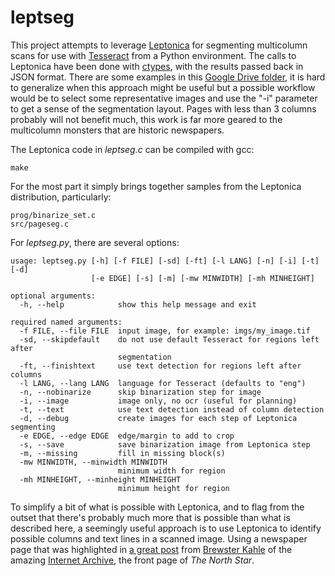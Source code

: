 leptseg
=======

This project attempts to leverage [Leptonica](https://github.com/DanBloomberg/leptonica)
for segmenting multicolumn scans for use with [Tesseract](https://github.com/tesseract-ocr/tesseract)
from a Python environment. The calls to Leptonica have been done
with [ctypes](https://docs.python.org/3/library/ctypes.html), with the
results passed back in JSON format. There are some examples in this
[Google Drive folder](https://drive.google.com/drive/folders/1-471-cpDftxVYjX9bs6lFg1RGiInVh2h?usp=sharing),
it is hard to generalize when this approach might be useful but 
a possible workflow would be to select some representative images and use the "-i"
parameter to get a sense of the segmentation layout. Pages with less
than 3 columns probably will not benefit much, this work is far more geared to
the multicolumn monsters that are historic newspapers.

The Leptonica code in _leptseg.c_ can be compiled with gcc:

```
make
```

For the most part it simply brings together samples from the Leptonica
distribution, particularly:

```
prog/binarize_set.c
src/pageseg.c
```
 
For _leptseg.py_, there are several options:

```
usage: leptseg.py [-h] [-f FILE] [-sd] [-ft] [-l LANG] [-n] [-i] [-t] [-d]
                  [-e EDGE] [-s] [-m] [-mw MINWIDTH] [-mh MINHEIGHT]

optional arguments:
  -h, --help            show this help message and exit

required named arguments:
  -f FILE, --file FILE  input image, for example: imgs/my_image.tif
  -sd, --skipdefault    do not use default Tesseract for regions left after
                        segmentation
  -ft, --finishtext     use text detection for regions left after columns
  -l LANG, --lang LANG  language for Tesseract (defaults to "eng")
  -n, --nobinarize      skip binarization step for image
  -i, --image           image only, no ocr (useful for planning)
  -t, --text            use text detection instead of column detection
  -d, --debug           create images for each step of Leptonica segmenting
  -e EDGE, --edge EDGE  edge/margin to add to crop
  -s, --save            save binarization image from Leptonica step
  -m, --missing         fill in missing block(s)
  -mw MINWIDTH, --minwidth MINWIDTH
                        minimum width for region
  -mh MINHEIGHT, --minheight MINHEIGHT
                        minimum height for region
```

To simplify a bit of what is possible with Leptonica, and to
flag from the outset that there's probably much more that is possible
than what is described here, a seemingly useful approach is to 
use Leptonica to identify possible columns and text lines in a scanned
image. Using a newspaper page that was highlighted in 
[a great post](http://blog.archive.org/2020/08/21/can-you-help-us-make-the-19th-century-searchable/)
from [Brewster Kahle](http://blog.archive.org/author/brewster/) of
the amazing [Internet Archive](https://archive.org/), the
front page of *The North Star*.
